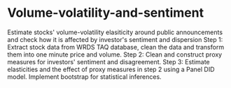 # Volume-volatility-and-sentiment
Estimate stocks' volume-volatility elasiticity around public announcements and check how it is affected by investor's sentiment and dispersion
Step 1: Extract stock data from WRDS TAQ database, clean the data and transform them into one minute price and volume. 
Step 2: Clean and construct proxy measures for investors' sentiment and disagreement. 
Step 3: Estimate elasticities and the effect of proxy measures in step 2 using a Panel DID model. Implement bootstrap for statistical inferences.
